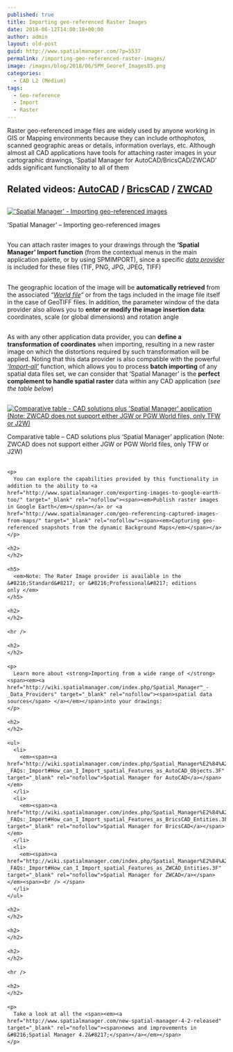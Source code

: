 ```yaml
---
published: true
title: Importing geo-referenced Raster Images
date: 2018-06-12T14:00:18+00:00
author: admin
layout: old-post
guid: http://www.spatialmanager.com/?p=5537
permalink: /importing-geo-referenced-raster-images/
image: /images/blog/2018/06/SPM_Georef_Images85.png
categories:
  - CAD L2 (Medium)
tags:
  - Geo-reference
  - Import
  - Raster
---
```

<p>
  Raster geo-referenced image files are widely used by anyone working in GIS or Mapping environments because they can include orthophotos, scanned geographic areas or details, information overlays, etc. Although almost all CAD applications have tools for attaching raster images in your cartographic drawings, &#8216;Spatial Manager for AutoCAD/BricsCAD/ZWCAD&#8217; adds significant functionality to all of them
</p>

<p>
  <!--more-->
</p>

<h2>
  Related videos: <span><a href="https://youtu.be/EVMsGN0nHLI?rel=0" target="_blank" rel="nofollow"><span>AutoCAD</span></a> </span>/ <span><a href="https://youtu.be/EUy0qEBQxVw?rel=0" target="_blank" rel="nofollow"><span>BricsCAD</span></a> </span>/ <span><a href="https://youtu.be/2nmSmiCz2pw?rel=0" target="_blank" rel="nofollow"><span>ZWCAD</span></a></span>
</h2>

<h2>
</h2>

<div>
  <a href="/images/blog/2018/06/Georef-Images_SPM.png" target="_blank" rel="nofollow"><img src="/images/blog/2018/06/Georef-Images_SPM-1024x576.png" alt="'Spatial Manager' - Importing geo-referenced images" width="625" height="352" srcset="/images/blog/2018/06/Georef-Images_SPM-1024x576.png 1024w, /images/blog/2018/06/Georef-Images_SPM-300x169.png 300w, /images/blog/2018/06/Georef-Images_SPM-768x432.png 768w, /images/blog/2018/06/Georef-Images_SPM-624x351.png 624w, /images/blog/2018/06/Georef-Images_SPM.png 1280w" sizes="(max-width: 625px) 100vw, 625px" /></a>
  
  <p>
    &#8216;Spatial Manager&#8217; &#8211; Importing geo-referenced images
  </p>
</div>

<h2>
</h2>

<p>
  You can attach raster images to your drawings through the <strong>&#8216;Spatial Manager&#8217; Import function</strong> (from the contextual menus in the main application palette, or by using SPMIMPORT), since a specific <span><em><a href="http://wiki.spatialmanager.com/index.php/Spatial_Manager™_-_Data_Providers" target="_blank" rel="nofollow">data provider</a></em></span> is included for these files (TIF, PNG, JPG, JPEG, TIFF)
</p>

<h2>
</h2>

<p>
  The geographic location of the image will be <strong>automatically retrieved</strong> from the associated <span><em><span>&#8220;<a href="https://en.wikipedia.org/wiki/World_file" target="_blank" rel="nofollow">World file</a>&#8220;</span></em></span> or from the tags included in the image file itself in the case of GeoTIFF files. In addition, the parameter window of the data provider also allows you to <strong>enter or modify the image insertion data</strong>: coordinates, scale (or global dimensions) and rotation angle
</p>

<h2>
</h2>

<p>
  As with any other application data provider, you can <strong>define a transformation of coordinates</strong> when importing, resulting in a new raster image on which the distortions required by such transformation will be applied. Noting that this data provider is also compatible with the powerful <a href="http://www.spatialmanager.com/import-all-function-enhancements/" target="_blank" rel="nofollow"><span><em><span>&#8216;Import-all&#8217;</span></em></span></a> function, which allows you to process <strong>batch importing</strong> of any spatial data files set, we can consider that &#8216;Spatial Manager&#8217; is the <strong>perfect complement to handle spatial raster</strong> data within any CAD application (<em>see the table below</em>)
</p>

<h2>
</h2>

<div>
  <a href="/images/blog/2018/06/Comparative-table-SPM-vs-CAD-2-1.png" target="_blank" rel="nofollow"><img src="/images/blog/2018/06/Comparative-table-SPM-vs-CAD-2-1.png" alt="Comparative table - CAD solutions plus 'Spatial Manager' application (Note: ZWCAD does not support either JGW or PGW World files, only TFW or J2W)" width="929" height="157" srcset="/images/blog/2018/06/Comparative-table-SPM-vs-CAD-2-1.png 929w, /images/blog/2018/06/Comparative-table-SPM-vs-CAD-2-1-300x51.png 300w, /images/blog/2018/06/Comparative-table-SPM-vs-CAD-2-1-768x130.png 768w, /images/blog/2018/06/Comparative-table-SPM-vs-CAD-2-1-624x105.png 624w" sizes="(max-width: 929px) 100vw, 929px" /></a>
  
  <p>
    Comparative table &#8211; CAD solutions plus &#8216;Spatial Manager&#8217; application (Note: ZWCAD does not support either JGW or PGW World files, only TFW or J2W)
  </p>
</div>

<p>
  <div>
    <h2>
    </h2>
    
    <p>
      You can explore the capabilities provided by this functionality in addition to the ability to <a href="http://www.spatialmanager.com/exporting-images-to-google-earth-too/" target="_blank" rel="nofollow"><span><em>Publish raster images in Google Earth</em></span></a> or <a href="http://www.spatialmanager.com/geo-referencing-captured-images-from-maps/" target="_blank" rel="nofollow"><span><em>Capturing geo-referenced snapshots from the dynamic Background Maps</em></span></a>
    </p>
    
    <h2>
    </h2>
    
    <h5>
      <em>Note: The Rater Image provider is available in the &#8216;Standard&#8217; or &#8216;Professional&#8217; editions only </em>
    </h5>
    
    <h2>
    </h2>
    
    <hr />
    
    <h2>
    </h2>
    
    <p>
      Learn more about <strong>Importing from a wide range of </strong><span><em><a href="http://wiki.spatialmanager.com/index.php/Spatial_Manager™_-_Data_Providers" target="_blank" rel="nofollow"><span>spatial data sources</span> </a></em></span>into your drawings:
    </p>
    
    <h2>
    </h2>
    
    <ul>
      <li>
        <em><span><a href="http://wiki.spatialmanager.com/index.php/Spatial_Manager%E2%84%A2_for_AutoCAD_-_FAQs:_Import#How_can_I_Import_spatial_Features_as_AutoCAD_Objects.3F" target="_blank" rel="nofollow">Spatial Manager for AutoCAD</a></span></em>
      </li>
      <li>
        <em><span><a href="http://wiki.spatialmanager.com/index.php/Spatial_Manager%E2%84%A2_for_BricsCAD_-_FAQs:_Import#How_can_I_Import_spatial_Features_as_BricsCAD_Entities.3F" target="_blank" rel="nofollow">Spatial Manager for BricsCAD</a></span></em>
      </li>
      <li>
        <em><span><a href="http://wiki.spatialmanager.com/index.php/Spatial_Manager%E2%84%A2_for_ZWCAD_-_FAQs:_Import#How_can_I_Import_spatial_Features_as_ZWCAD_Entities.3F" target="_blank" rel="nofollow">Spatial Manager for ZWCAD</a></span></em><span><br /> </span>
      </li>
    </ul>
    
    <h2>
    </h2>
    
    <h2>
    </h2>
    
    <h2>
    </h2>
    
    <hr />
    
    <h2>
    </h2>
    
    <p>
      Take a look at all the <span><em><a href="http://www.spatialmanager.com/new-spatial-manager-4-2-released" target="_blank" rel="nofollow"><span>news and improvements in &#8216;Spatial Manager 4.2&#8217;</span></a></em></span>
    </p>
  </div>